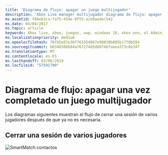 ```yaml
---
title: 'Diagrama de flujo: apagar un juego multijugador'
description: 'Xbox Live manager multijugador diagrama de flujo: apagar una vez completada la jugadores.'
ms.assetid: f80eb3ca-faf5-459e-8f55-acb9aedec542
ms.date: 04/04/2017
ms.topic: article
keywords: Xbox live, xbox, juegos, uwp, windows 10, xbox uno, el Administrador de varios jugadores, diagrama de flujo
ms.localizationpriority: medium
ms.openlocfilehash: 78fb5e87e30f763354067e90039b805b17f0b594
ms.sourcegitcommit: b034650b684a767274d5d88746faeea373c8e34f
ms.translationtype: MT
ms.contentlocale: es-ES
ms.lasthandoff: 03/06/2019
ms.locfileid: "57591790"
---
```

# <a name="flowchart---shut-down-after-a-multiplayer-game-is-complete"></a>Diagrama de flujo: apagar una vez completado un juego multijugador

Los diagramas siguientes muestran el flujo de cerrar una sesión de varios jugadores después de que ya no es necesaria.

## <a name="shut-down-a-multiplayer-session"></a>Cerrar una sesión de varios jugadores

![SmartMatch contactos](../../../images/multiplayer/mpm-shut-down.png)
